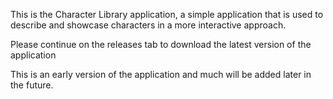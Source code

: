 This is the Character Library application, a simple application that is used to describe and showcase characters in a more interactive approach.

Please continue on the releases tab to download the latest version of the application

This is an early version of the application and much will be added later in the future.
